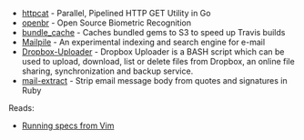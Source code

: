 - [httpcat](https://github.com/htcat/htcat) - Parallel, Pipelined HTTP GET Utility in Go
- [openbr](https://github.com/biometrics/openbr) - Open Source Biometric Recognition
- [bundle_cache](https://github.com/data-axle/bundle_cache) - Caches bundled gems to S3 to speed up Travis builds
- [Mailpile](https://github.com/pagekite/Mailpile) - An experimental indexing and search engine for e-mail
- [Dropbox-Uploader](https://github.com/andreafabrizi/Dropbox-Uploader) - Dropbox Uploader is a BASH script which can be used to upload, download, list or delete files from Dropbox, an online file sharing, synchronization and backup service.
- [mail-extract](https://github.com/sosedoff/mail_extract) - Strip email message body from quotes and signatures in Ruby

Reads:

- [Running specs from Vim](http://robots.thoughtbot.com/post/57444559280/running-specs-from-vim)
